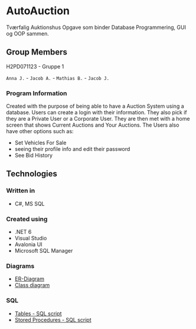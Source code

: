
# AutoAuction

Tværfalig Auktionshus Opgave som binder Database Programmering, GUI og OOP sammen.


## Group Members

H2PD071123 - Gruppe 1

`Anna J.` - `Jacob A.` - `Mathias B.` - `Jacob J.`
### Program Information
Created with the purpose of being able to have a Auction System using a database. 
Users can create a login with their information. They also pick if they are a Private User or a Corporate User.
They are then met with a home screen that shows Current Auctions and Your Auctions.
The Users also have other options such as: 
- Set Vehicles For Sale
- seeing their profile info and edit their password
- See Bid History

## Technologies
### Written in
- C#, MS SQL
### Created using
- .NET 6
- Visual Studio
- Avalonia UI
- Microsoft SQL Manager

### Diagrams
- [ER-Diagram](./Diagrams/ERDiagram.png)
- [Class diagram](./Diagrams/ClassDiagram1.png)

### SQL
- [Tables - SQL script](./SQL_Database/Tables/DBTableCreation.sql)
- [Stored Procedures - SQL script](./SQL_Database/Stored_Procedure)
